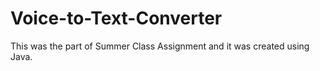 # Voice-to-Text-Converter
This was the part of Summer Class Assignment and it was created using Java.
